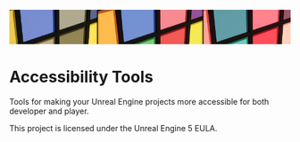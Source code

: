 ![](AccessibilityTools-banner.jpg)
# Accessibility Tools
Tools for making your Unreal Engine projects more accessible for both developer and player.

This project is licensed under the Unreal Engine 5 EULA.